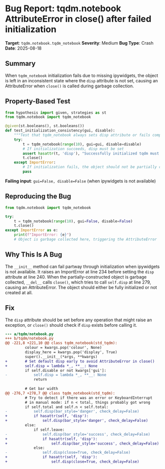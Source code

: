 # Bug Report: tqdm.notebook AttributeError in close() after failed initialization

**Target**: `tqdm.notebook.tqdm_notebook`
**Severity**: Medium
**Bug Type**: Crash
**Date**: 2025-08-18

## Summary

When `tqdm_notebook` initialization fails due to missing ipywidgets, the object is left in an inconsistent state where the `disp` attribute is not set, causing an AttributeError when `close()` is called during garbage collection.

## Property-Based Test

```python
from hypothesis import given, strategies as st
from tqdm.notebook import tqdm_notebook

@given(st.booleans(), st.booleans())
def test_initialization_consistency(gui, disable):
    """Test that tqdm_notebook always sets disp attribute or fails completely"""
    try:
        t = tqdm_notebook(range(10), gui=gui, disable=disable)
        # If initialization succeeds, disp must be set
        assert hasattr(t, 'disp'), "Successfully initialized tqdm must have disp attribute"
        t.close()
    except ImportError:
        # If initialization fails, the object should not be partially constructed
        pass
```

**Failing input**: `gui=False, disable=False` (when ipywidgets is not available)

## Reproducing the Bug

```python
from tqdm.notebook import tqdm_notebook

try:
    t = tqdm_notebook(range(10), gui=False, disable=False)
    t.close()
except ImportError as e:
    print(f"ImportError: {e}")
    # Object is garbage collected here, triggering the AttributeError
```

## Why This Is A Bug

The `__init__` method can fail partway through initialization when ipywidgets is not available. It raises an ImportError at line 234 before setting the `disp` attribute at line 240. When the partially-constructed object is garbage collected, `__del__` calls `close()`, which tries to call `self.disp` at line 279, causing an AttributeError. The object should either be fully initialized or not created at all.

## Fix

The `disp` attribute should be set before any operation that might raise an exception, or `close()` should check if `disp` exists before calling it.

```diff
--- a/tqdm/notebook.py
+++ b/tqdm/notebook.py
@@ -221,8 +221,10 @@ class tqdm_notebook(std_tqdm):
         colour = kwargs.pop('colour', None)
         display_here = kwargs.pop('display', True)
         super().__init__(*args, **kwargs)
+        # Set default disp early to avoid AttributeError in close()
+        self.disp = lambda *_, **__: None
         if self.disable or not kwargs['gui']:
-            self.disp = lambda *_, **__: None
             return
 
         # Get bar width
@@ -276,7 +278,7 @@ class tqdm_notebook(std_tqdm):
         # Try to detect if there was an error or KeyboardInterrupt
         # in manual mode: if n < total, things probably got wrong
         if self.total and self.n < self.total:
-            self.disp(bar_style='danger', check_delay=False)
+            if hasattr(self, 'disp'):
+                self.disp(bar_style='danger', check_delay=False)
         else:
             if self.leave:
-                self.disp(bar_style='success', check_delay=False)
+                if hasattr(self, 'disp'):
+                    self.disp(bar_style='success', check_delay=False)
             else:
-                self.disp(close=True, check_delay=False)
+                if hasattr(self, 'disp'):
+                    self.disp(close=True, check_delay=False)
```